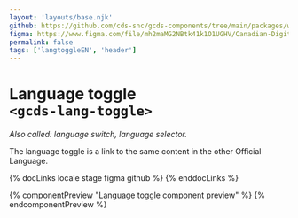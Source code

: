 ```yaml
---
layout: 'layouts/base.njk'
github: https://github.com/cds-snc/gcds-components/tree/main/packages/web/src/components/gcds-lang-toggle
figma: https://www.figma.com/file/mh2maMG2NBtk41k1O1UGHV/Canadian-Digital-Service%E2%80%A8---GC-Design-System?node-id=1792%3A4992&t=ciEmm7GYyGAY73zZ-0
permalink: false
tags: ['langtoggleEN', 'header']
---
```


# Language toggle <br>`<gcds-lang-toggle>`

_Also called: language switch, language selector._

The language toggle is a link to the same content in the other Official Language.

{% docLinks locale stage figma github %}
{% enddocLinks %}

{% componentPreview "Language toggle component preview" %}
<gcds-lang-toggle href="#" lang="en"></gcds-lang-toggle>
{% endcomponentPreview %}
